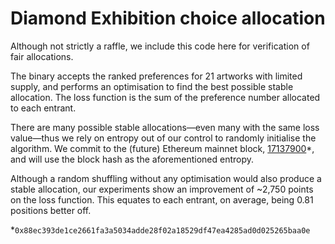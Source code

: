 # Diamond Exhibition choice allocation

Although not strictly a raffle, we include this code here for verification of
fair allocations.

The binary accepts the ranked preferences for 21 artworks with limited supply,
and performs an optimisation to find the best possible stable allocation. The
loss function is the sum of the preference number allocated to each entrant.

There are many possible stable allocations—even many with the same loss
value—thus we rely on entropy out of our control to randomly initialise the
algorithm. We commit to the (future) Ethereum mainnet block,
[17137900](https://etherscan.io/block/17137900)*, and will use the block hash
as the aforementioned entropy.

Although a random shuffling without any optimisation would also produce a stable
allocation, our experiments show an improvement of ~2,750 points on the loss
function. This equates to each entrant, on average, being 0.81 positions better
off.

*`0x88ec393de1ce2661fa3a5034adde28f02a18529df47ea4285ad0d025265baa0e`
